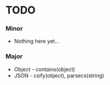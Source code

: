 # TODO

### Minor

  * Nothing here yet...

### Major
  * Object - contains(object)
  * JSON - csify(object), parsecs(string)
